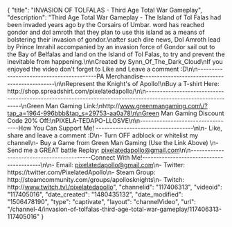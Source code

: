 {
    "title": "INVASION OF TOLFALAS - Third Age Total War Gameplay",
    "description": "Third Age Total War Gameplay - The Island of Tol Falas had been invaded years ago by the Corsairs of Umbar. word has reached gondor and dol amroth that they plan to use this island as a means of bolstering their invasion of gondor.\nafter such dire news, Dol Amroth lead by Prince Imrahil accompanied by an invasion force of Gondor sail out to the Bay of Belfalas and land on the Island of Tol Falas, to try and prevent the inevitable from happening.\n\nCreated by Synn_Of_The_Dark_Cloud\nIf you enjoyed the video don't forget to Like and Leave a comment :D\n\n-----------------------------------------PA Merchandise----------------------------------------------\n\nRepresent the Knight's of Apollo!\nBuy a T-shirt Here: http:\/\/shop.spreadshirt.com\/pixelatedapollo\/\n\n---------------------------------------------------------------------------------------------------------------\nGreen Man Gaming Link:\nhttp:\/\/www.greenmangaming.com\/?tap_a=1964-996bbb&tap_s=29753-aa0a78\n\nGreen Man Gaming Discount Code 20% Off:\nPIXELA-TEDAPO-LLOSVE\n\n----------------------------------How You Can Support Me! -----------------------------------\n\n- Like, share and leave a comment :D\n- Turn OFF adblock or whitelist my channel\n- Buy a Game from Green Man Gaming (Use the Link Above) \n- Send me a GREAT battle Replay: pixelatedapollo@gmail.com\n\n------------------------------------------Connect With Me!-----------------------------------------\n\n- Email: pixelatedapollo@gmail.com\n- Twitter: https:\/\/twitter.com\/PixelatedApollo\n- Steam Group:  http:\/\/steamcommunity.com\/groups\/apollosknights\n- Twitch: http:\/\/www.twitch.tv\/pixelatedapollo",
    "channelid": "117406313",
    "videoid": "117405016",
    "date_created": "1480435132",
    "date_modified": "1506478190",
    "type": "captivate",
    "layout": "channelVideo",
    "url": "\/channel-4\/invasion-of-tolfalas-third-age-total-war-gameplay\/117406313-117405016"
}